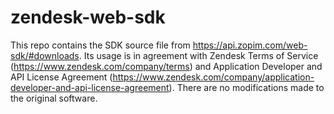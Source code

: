 # zendesk-web-sdk

This repo contains the SDK source file from https://api.zopim.com/web-sdk/#downloads.
Its usage is in agreement with Zendesk Terms of Service (https://www.zendesk.com/company/terms) and Application Developer and API License Agreement (https://www.zendesk.com/company/application-developer-and-api-license-agreement).
There are no modifications made to the original software.
